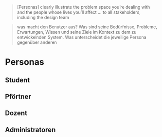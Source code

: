 > [Personas] clearly illustrate the problem space you’re dealing with 
> and the people whose lives you’ll affect … to all stakeholders, including the design team

> was macht den Benutzer aus? 
> Was sind seine Bedürfnisse, Probleme, Erwartungen, Wissen und seine Ziele im Kontext zu dem zu entwickelnden System. 
> Was unterscheidet die jeweilige Persona gegenüber anderen

# Personas

## Student

## Pförtner

## Dozent

## Administratoren

